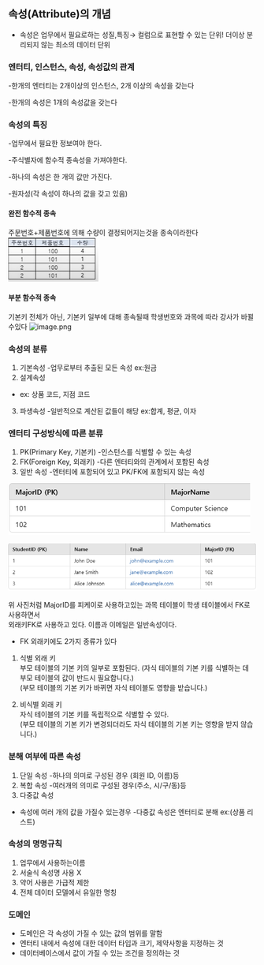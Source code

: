 ## 속성(Attribute)의 개념

- 속성은 업무에서 필요로하는 성질,특징→ 컬럼으로 표현할 수 있는 단위!
  더이상 분리되지 않는 최소의 데이터 단위

### 엔터티, 인스턴스, 속성, 속성값의 관계

-한개의 엔터티는 2개이상의 인스턴스, 2개 이상의 속성을 갖는다

-한개의 속성은 1개의 속성값을 갖는다

### 속성의 특징

-업무에서 필요한 정보여야 한다.

-주식별자에 함수적 종속성을 가져야한다.

-하나의 속성은 한 개의 값만 가진다.

-원자성(각 속성이 하나의 값을 갖고 있음)

#### 완전 함수적 종속

주문번호+제품번호에 의해 수량이 결정되어지는것을 종속이라한다
![sqd완전 함수적 종속.png](SQLDimg%2Fsqd%EC%99%84%EC%A0%84%20%ED%95%A8%EC%88%98%EC%A0%81%20%EC%A2%85%EC%86%8D.png)

#### 부분 함수적 종속

기본키 전체가 아닌, 기본키 일부에 대해 종속될때 학생번호와 과목에 따라 강사가 바뀔수있다
![image.png](https://prod-files-secure.s3.us-west-2.amazonaws.com/8103718e-c110-400b-8fd2-0a4c2c462a64/fc472ba4-4468-4cb7-a0cd-b5d2aac9502c/image.png)


### 속성의 분류

1. 기본속성
   -업무로부터 추출된 모든 속성
   ex:원금
2. 설계속성
-  ex: 상품 코드, 지점 코드
3. 파생속성
   -일반적으로 계산된 값들이 해당
   ex:합계, 평균, 이자

### 엔터티 구성방식에 따른 분류

1. PK(Primary Key, 기본키)
   -인스턴스를 식별할 수 있는 속성
2. FK(Foreign Key, 외래키)
   -다른 엔터티와의 관계에서 포함된 속성
3. 일반 속성
   -엔터티에 포함되어 있고 PK/FK에 포함되지 않는 속성

![sqld_PK_FK(2).png](SQLDimg%2Fsqld_PK_FK%282%29.png)

![sqld_PK_FK.png](SQLDimg%2Fsqld_PK_FK.png)

위 사진처럼 MajorID를 피케이로 사용하고있는 과목 테이블이 학생 테이블에서 FK로 사용하면서       
외래키FK로 사용하고 있다. 이름과 이메일은 일반속성이다.

- FK 외래키에도 2가지 종류가 있다
1. 식별 외래 키    
   부모 테이블의 기본 키의 일부로 포함된다.
   (자식 테이블의 기본 키를 식별하는 데 부모 테이블의 값이 반드시 필요합니다.)   
   (부모 테이블의 기본 키가 바뀌면 자식 테이블도 영향을 받습니다.)

2. 비식별 외래 키   
   자식 테이블의 기본 키를 독립적으로 식별할 수 있다.    
   (부모 테이블의 기본 키가 변경되더라도 자식 테이블의 기본 키는 영향을 받지 않습니다.)

### 분해 여부에 따른 속성

1. 단일 속성
   -하나의 의미로 구성된 경우 (회원 ID, 이름)등
2. 복합 속성
   -여러개의 의미로 구성된 경우(주소, 시/구/동)등
3. 다중값 속성
- 속성에 여러 개의 값을 가질수 있는경우
  -다중값 속성은 엔터티로 분해 ex:(상품 리스트)

### 속성의 명명규칙

1. 업무에서 사용하는이름
2. 서술식 속성명 사용 X
3. 약어 사용은 가급적 제한
4. 전체 데이터 모델에서 유일한 명칭

### 도메인

- 도메인은 각 속성이 가질 수 있는 값의 범위를 말함
- 엔터티 내에서 속성에 대한 데이터 타입과 크기, 제약사항을 지정하는 것
- 데이터베이스에서 값이 가질 수 있는 조건을 정의하는 것